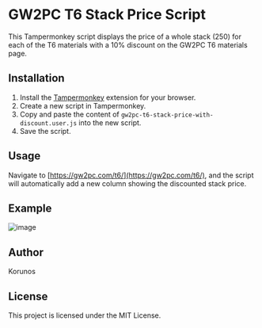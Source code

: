 # GW2PC T6 Stack Price Script

This Tampermonkey script displays the price of a whole stack (250) for each of the T6 materials with a 10% discount on the GW2PC T6 materials page.

## Installation

1. Install the [Tampermonkey](https://www.tampermonkey.net/) extension for your browser.
2. Create a new script in Tampermonkey.
3. Copy and paste the content of `gw2pc-t6-stack-price-with-discount.user.js` into the new script.
4. Save the script.

## Usage

Navigate to [https://gw2pc.com/t6/](https://gw2pc.com/t6/), and the script will automatically add a new column showing the discounted stack price.

## Example

![image](https://github.com/Korunos47/GW2PC-T6-Stack-Price-Script/assets/23219079/8cac6e16-3927-4524-a7fd-87e7ef218e6d)

## Author

Korunos

## License

This project is licensed under the MIT License.
